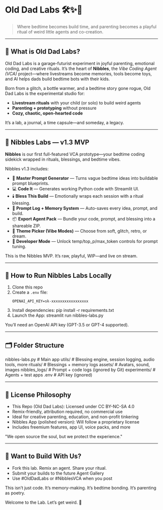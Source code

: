# Old Dad Labs 🛠✨🍼

> Where bedtime becomes build time, and parenting becomes a playful ritual of weird little agents and co-creation.

---

## 👴 What is Old Dad Labs?

Old Dad Labs is a garage-futurist experiment in joyful parenting, emotional coding, and creative rituals. It’s the heart of **Nibbles**, the *Vibe Coding Agent (VCA)* project—where livestreams become memories, tools become toys, and AI helps dads build bedtime bots with their kids.

Born from a glitch, a bottle warmer, and a bedtime story gone rogue, Old Dad Labs is the experimental studio for:
- **Livestream rituals** with your child (or solo) to build weird agents
- **Parenting + prototyping** without pressure
- **Cozy, chaotic, open-hearted code**

It’s a lab, a journal, a time capsule—and someday, a legacy.

---

## 🐾 Nibbles Labs — v1.3 MVP

**Nibbles** is our first full-featured VCA prototype—your bedtime coding sidekick wrapped in rituals, blessings, and bedtime vibes.

Nibbles v1.3 includes:

- 🧠 **Master Prompt Generator** — Turns vague bedtime ideas into buildable prompt blueprints.
- 💻 **Code It** — Generates working Python code with Streamlit UI.
- 🕯️ **Bless This Build** — Emotionally wraps each session with a ritual blessing.
- 🧠 **Prompt Log + Memory System** — Auto-saves every idea, prompt, and build.
- 📦 **Export Agent Pack** — Bundle your code, prompt, and blessing into a shareable ZIP.
- 🎨 **Theme Picker (Vibe Modes)** — Choose from soft, glitch, retro, or dream.
- 🧰 **Developer Mode** — Unlock temp/top_p/max_token controls for prompt tuning.

This is the Nibbles MVP. It’s raw, playful, WIP—and live on stream.

---

## 🧪 How to Run Nibbles Labs Locally

1. Clone this repo
2. Create a `.env` file:
   ```env
   OPENAI_API_KEY=sk-xxxxxxxxxxxxxxxxx
3. Install dependencies: pip install -r requirements.txt
4. Launch the App: streamlit run nibbles-labs.py

You’ll need an OpenAI API key (GPT-3.5 or GPT-4 supported).

---

## 🗂 Folder Structure

nibbles-labs.py           # Main app
utils/                    # Blessing engine, session logging, audio tools, more
rituals/                  # Blessings + memory logs
assets/                   # Avatars, sound, images
nibbles_logs/             # Prompt + code logs (ignored by Git)
experiments/              # Agents + test apps
.env                      # API key (ignored)

---

## 📜 License Philosophy

- This Repo (Old Dad Labs): Licensed under CC BY-NC-SA 4.0
- Remix-friendly, attribution required, no commercial use
- Ideal for creative parenting, education, and non-profit tinkering
- Nibbles App (polished version): Will follow a proprietary license
- Includes freemium features, app UI, voice packs, and more

"We open source the soul, but we protect the experience."

---

## 💫 Want to Build With Us?

- Fork this lab. Remix an agent. Share your ritual.
- Submit your builds to the future Agent Gallery
- Use #OldDadLabs or #NibblesVCA when you post

This isn’t just code.
It’s memory-making.
It’s bedtime bonding.
It’s parenting as poetry.

Welcome to the Lab. Let’s get weird. 🐾